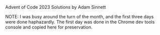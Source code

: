 Advent of Code 2023 Solutions by Adam Sinnett

NOTE: I was busy around the turn of the month, and the first three days were done haphazardly. The first day was done in the Chrome dev tools console and copied here for preservation.
